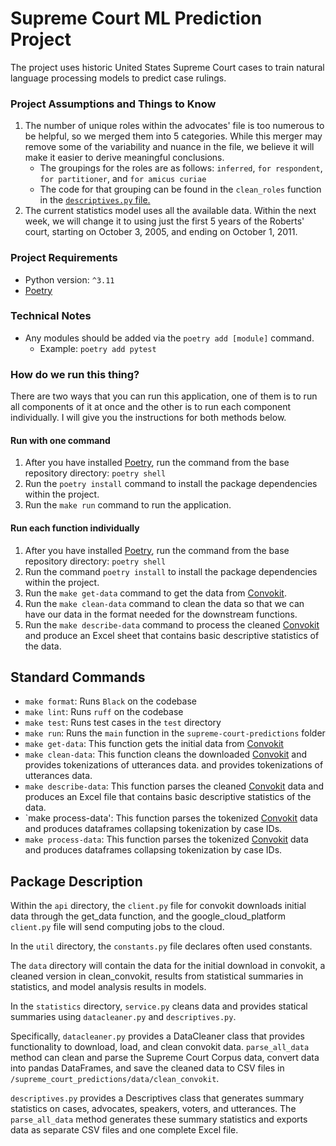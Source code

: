 # Supreme Court ML Prediction Project
The project uses historic United States Supreme Court cases to train natural language processing models to predict case rulings.

### Project Assumptions and Things to Know
1. The number of unique roles within the advocates' file is too numerous to be helpful, so we merged them into 5 categories. While this merger may remove some of the variability and nuance in the file, we believe it will make it easier to derive meaningful conclusions.
   - The groupings for the roles are as follows: `inferred`, `for respondent`, `for partitioner`, and `for amicus curiae`
   - The code for that grouping can be found in the `clean_roles` function in the [`descriptives.py` file.](https://github.com/michplunkett/supreme-court-ml-predictions/blob/main/supreme_court_predictions/statistics/descriptives.py)
2. The current statistics model uses all the available data. Within the next week, we will change it to using just the first 5 years of the Roberts' court, starting on October 3, 2005, and ending on October 1, 2011.

### Project Requirements
- Python version: `^3.11`
- [Poetry](https://python-poetry.org/)

### Technical Notes
- Any modules should be added via the `poetry add [module]` command.
  - Example: `poetry add pytest`

### How do we run this thing?
There are two ways that you can run this application, one of them is to run all components of it at once and the other is to run each component individually. I will give you the instructions for both methods below.

#### Run with one command
1. After you have installed [Poetry](https://python-poetry.org/docs/basic-usage/), run the command from the base repository directory: `poetry shell`
2. Run the `poetry install` command to install the package dependencies within the project.
3. Run the `make run` command to run the application.

#### Run each function individually
1. After you have installed [Poetry](https://python-poetry.org/docs/basic-usage/), run the command from the base repository directory: `poetry shell`
2. Run the command `poetry install` to install the package dependencies within the project.
3. Run the `make get-data` command to get the data from [Convokit](https://convokit.cornell.edu/documentation/supreme.html).
4. Run the `make clean-data` command to clean the data so that we can have our data in the format needed for the downstream functions.
5. Run the `make describe-data` command to process the cleaned [Convokit](https://convokit.cornell.edu/documentation/supreme.html) and produce an Excel sheet that contains basic descriptive statistics of the data. 

## Standard Commands
- `make format`: Runs `Black` on the codebase
- `make lint`: Runs `ruff` on the codebase
- `make test`: Runs test cases in the `test` directory
- `make run`: Runs the `main` function in the `supreme-court-predictions` folder
- `make get-data`: This function gets the initial data from [Convokit](https://convokit.cornell.edu/documentation/supreme.html)
- `make clean-data`: This function cleans the downloaded [Convokit](https://convokit.cornell.edu/documentation/supreme.html) and provides tokenizations of utterances data. and provides tokenizations of utterances data.
- `make describe-data`: This function parses the cleaned [Convokit](https://convokit.cornell.edu/documentation/supreme.html) data and produces an Excel file that contains basic descriptive statistics of the data.
- `make process-data': This function parses the tokenized [Convokit](https://convokit.cornell.edu/documentation/supreme.html) data and produces dataframes collapsing tokenization by case IDs.
- `make process-data`: This function parses the tokenized [Convokit](https://convokit.cornell.edu/documentation/supreme.html) data and produces dataframes collapsing tokenization by case IDs.

## Package Description

Within the `api` directory, the `client.py` file for convokit downloads initial data through the get_data function, and the google_cloud_platform `client.py` file will send computing jobs to the cloud. 

In the `util` directory, the `constants.py` file declares often used constants.  

The `data` directory will contain the data for the initial download in convokit, a cleaned version in clean_convokit, results from statistical summaries in statistics, and model analysis results in models. 

In the `statistics` directory, `service.py` cleans data and provides statical summaries using `datacleaner.py` and `descriptives.py`. 

Specifically, `datacleaner.py` provides a DataCleaner class that provides functionality to download, load, and clean convokit data. `parse_all_data` method can clean and parse the Supreme Court Corpus data, convert data into pandas DataFrames, and save the cleaned data to CSV files in `/supreme_court_predictions/data/clean_convokit`.

`descriptives.py` provides a Descriptives class that generates summary statistics on cases, advocates, speakers, voters, and utterances. The `parse_all_data` method generates these summary statistics and exports data as separate CSV files and one complete Excel file. 
